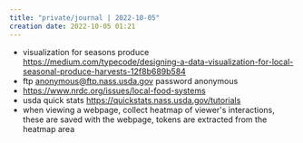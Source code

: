 ```yaml
---
title: "private/journal | 2022-10-05"
creation date: 2022-10-05 01:21
---
```


- visualization for seasons produce https://medium.com/typecode/designing-a-data-visualization-for-local-seasonal-produce-harvests-12f8b689b584
- ftp anonymous@ftp.nass.usda.gov password anonymous
- https://www.nrdc.org/issues/local-food-systems
- usda quick stats https://quickstats.nass.usda.gov/tutorials
- when viewing a webpage, collect heatmap of viewer's interactions, these are saved with the webpage, tokens are extracted from the heatmap area